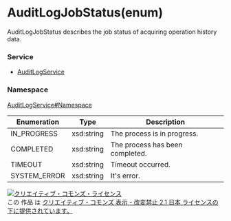 # AuditLogJobStatus(enum)
AuditLogJobStatus describes the job status of acquiring operation history data.<br>

### Service
+ [AuditLogService](../../services/AuditLogService.md)

### Namespace
[AuditLogService#Namespace](../../services/AuditLogService.md#namespace)

| Enumeration | Type | Description | 
|---|---|---|
| IN_PROGRESS | xsd:string | The process is in progress. |
| COMPLETED | xsd:string | The process has been completed. |
| TIMEOUT | xsd:string | Timeout occurred. |
| SYSTEM_ERROR | xsd:string | It's error. |

<a rel="license" href="http://creativecommons.org/licenses/by-nd/2.1/jp/"><img alt="クリエイティブ・コモンズ・ライセンス" style="border-width:0" src="https://i.creativecommons.org/l/by-nd/2.1/jp/88x31.png" /></a><br />この 作品 は <a rel="license" href="http://creativecommons.org/licenses/by-nd/2.1/jp/">クリエイティブ・コモンズ 表示 - 改変禁止 2.1 日本 ライセンスの下に提供されています。</a>
